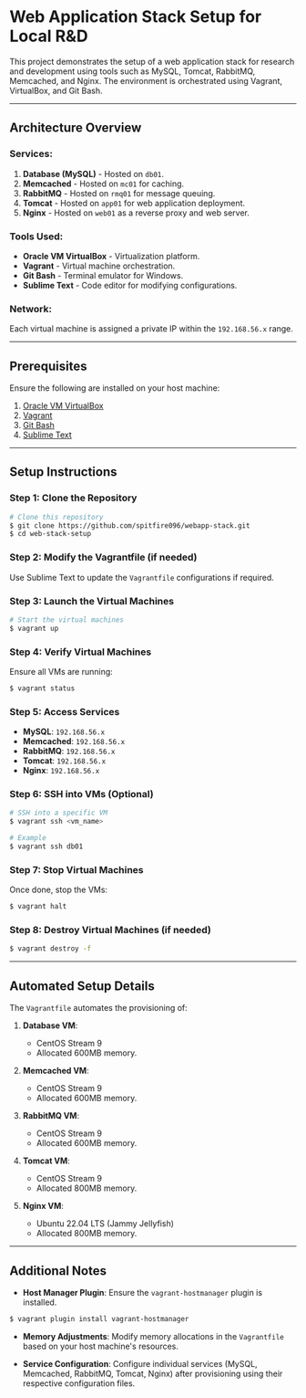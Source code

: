 # Web Application Stack Setup for Local R&D

This project demonstrates the setup of a web application stack for research and development using tools such as MySQL, Tomcat, RabbitMQ, Memcached, and Nginx. The environment is orchestrated using Vagrant, VirtualBox, and Git Bash.

---

## Architecture Overview

### Services:
1. **Database (MySQL)** - Hosted on `db01`.
2. **Memcached** - Hosted on `mc01` for caching.
3. **RabbitMQ** - Hosted on `rmq01` for message queuing.
4. **Tomcat** - Hosted on `app01` for web application deployment.
5. **Nginx** - Hosted on `web01` as a reverse proxy and web server.

### Tools Used:
- **Oracle VM VirtualBox** - Virtualization platform.
- **Vagrant** - Virtual machine orchestration.
- **Git Bash** - Terminal emulator for Windows.
- **Sublime Text** - Code editor for modifying configurations.

### Network:
Each virtual machine is assigned a private IP within the `192.168.56.x` range.

---

## Prerequisites

Ensure the following are installed on your host machine:
1. [Oracle VM VirtualBox](https://www.virtualbox.org/)
2. [Vagrant](https://www.vagrantup.com/)
3. [Git Bash](https://git-scm.com/)
4. [Sublime Text](https://www.sublimetext.com/)

---

## Setup Instructions

### Step 1: Clone the Repository
```bash
# Clone this repository
$ git clone https://github.com/spitfire096/webapp-stack.git
$ cd web-stack-setup
```

### Step 2: Modify the Vagrantfile (if needed)
Use Sublime Text to update the `Vagrantfile` configurations if required.

### Step 3: Launch the Virtual Machines
```bash
# Start the virtual machines
$ vagrant up
```

### Step 4: Verify Virtual Machines
Ensure all VMs are running:
```bash
$ vagrant status
```

### Step 5: Access Services
- **MySQL**: `192.168.56.x`
- **Memcached**: `192.168.56.x`
- **RabbitMQ**: `192.168.56.x`
- **Tomcat**: `192.168.56.x`
- **Nginx**: `192.168.56.x`

### Step 6: SSH into VMs (Optional)
```bash
# SSH into a specific VM
$ vagrant ssh <vm_name>

# Example
$ vagrant ssh db01
```

### Step 7: Stop Virtual Machines
Once done, stop the VMs:
```bash
$ vagrant halt
```

### Step 8: Destroy Virtual Machines (if needed)
```bash
$ vagrant destroy -f
```

---

## Automated Setup Details

The `Vagrantfile` automates the provisioning of:

1. **Database VM**:
   - CentOS Stream 9
   - Allocated 600MB memory.

2. **Memcached VM**:
   - CentOS Stream 9
   - Allocated 600MB memory.

3. **RabbitMQ VM**:
   - CentOS Stream 9
   - Allocated 600MB memory.

4. **Tomcat VM**:
   - CentOS Stream 9
   - Allocated 800MB memory.

5. **Nginx VM**:
   - Ubuntu 22.04 LTS (Jammy Jellyfish)
   - Allocated 800MB memory.

---

## Additional Notes

- **Host Manager Plugin**: Ensure the `vagrant-hostmanager` plugin is installed.
```bash
$ vagrant plugin install vagrant-hostmanager
```

- **Memory Adjustments**: Modify memory allocations in the `Vagrantfile` based on your host machine's resources.

- **Service Configuration**: Configure individual services (MySQL, Memcached, RabbitMQ, Tomcat, Nginx) after provisioning using their respective configuration files.

